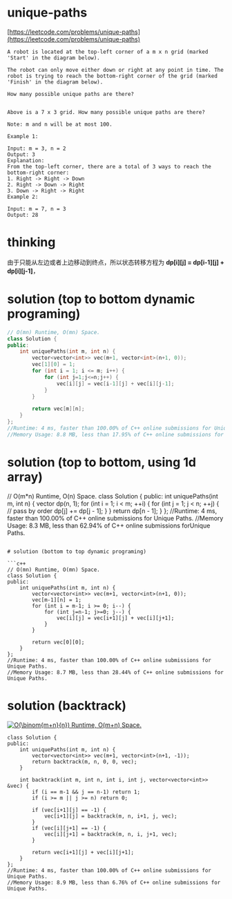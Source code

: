 # unique-paths

[https://leetcode.com/problems/unique-paths](https://leetcode.com/problems/unique-paths)

```
A robot is located at the top-left corner of a m x n grid (marked 'Start' in the diagram below).

The robot can only move either down or right at any point in time. The robot is trying to reach the bottom-right corner of the grid (marked 'Finish' in the diagram below).

How many possible unique paths are there?


Above is a 7 x 3 grid. How many possible unique paths are there?

Note: m and n will be at most 100.

Example 1:

Input: m = 3, n = 2
Output: 3
Explanation:
From the top-left corner, there are a total of 3 ways to reach the bottom-right corner:
1. Right -> Right -> Down
2. Right -> Down -> Right
3. Down -> Right -> Right
Example 2:

Input: m = 7, n = 3
Output: 28
```

# thinking

由于只能从左边或者上边移动到终点，所以状态转移方程为 **dp[i][j] = dp[i-1][j] + dp[i][j-1]**，

# solution (top to bottom dynamic programing)

```c++
// O(mn) Runtime, O(mn) Space.
class Solution {
public:
    int uniquePaths(int m, int n) {
        vector<vector<int>> vec(m+1, vector<int>(n+1, 0));
        vec[1][0] = 1;
        for (int i = 1; i <= m; i++) {
            for (int j=1;j<=n;j++) {
                vec[i][j] = vec[i-1][j] + vec[i][j-1];
            }
        }

        return vec[m][n];
    }
};
//Runtime: 4 ms, faster than 100.00% of C++ online submissions for Unique Paths.
//Memory Usage: 8.8 MB, less than 17.95% of C++ online submissions for Unique Paths.
```


# solution (top to bottom, using 1d array)
// O(m*n) Runtime, O(n) Space.
class Solution {
public:
    int uniquePaths(int m, int n) {
        vector<int> dp(n, 1);
        for (int i = 1; i < m; ++i) {
            for (int j = 1; j < n; ++j) {
				// pass by order
                dp[j] += dp[j - 1];
            }
        }
        return dp[n - 1];
    }
};
//Runtime: 4 ms, faster than 100.00% of C++ online submissions for Unique Paths.
//Memory Usage: 8.3 MB, less than 62.94% of C++ online submissions forUnique Paths.
```

# solution (bottom to top dynamic programing)

```c++
// O(mn) Runtime, O(mn) Space.
class Solution {
public:
    int uniquePaths(int m, int n) {
        vector<vector<int>> vec(m+1, vector<int>(n+1, 0));
        vec[m-1][n] = 1;
        for (int i = m-1; i >= 0; i--) {
            for (int j=n-1; j>=0; j--) {
                vec[i][j] = vec[i+1][j] + vec[i][j+1];
            }
        }

        return vec[0][0];
    }
};
//Runtime: 4 ms, faster than 100.00% of C++ online submissions for Unique Paths.
//Memory Usage: 8.7 MB, less than 28.44% of C++ online submissions for Unique Paths.
```

# solution (backtrack)

<a href="https://www.codecogs.com/eqnedit.php?latex=O(\binom{m&plus;n}{n})&space;Runtime,&space;O(m&plus;n)&space;Space." target="_blank"><img src="https://latex.codecogs.com/gif.latex?O(\binom{m&plus;n}{n})&space;Runtime,&space;O(m&plus;n)&space;Space." title="O(\binom{m+n}{n}) Runtime, O(m+n) Space." /></a>
```
class Solution {
public:
    int uniquePaths(int m, int n) {
        vector<vector<int>> vec(m+1, vector<int>(n+1, -1));
        return backtrack(m, n, 0, 0, vec);
    }

    int backtrack(int m, int n, int i, int j, vector<vector<int>> &vec) {
        if (i == m-1 && j == n-1) return 1;
        if (i >= m || j >= n) return 0;

        if (vec[i+1][j] == -1) {
            vec[i+1][j] = backtrack(m, n, i+1, j, vec);
        }
        if (vec[i][j+1] == -1) {
            vec[i][j+1] = backtrack(m, n, i, j+1, vec);
        }

        return vec[i+1][j] + vec[i][j+1];
    }
};
//Runtime: 4 ms, faster than 100.00% of C++ online submissions for Unique Paths.
//Memory Usage: 8.9 MB, less than 6.76% of C++ online submissions for Unique Paths.
```
